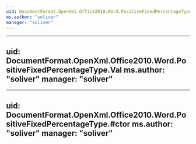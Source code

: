 ```yaml
---
uid: DocumentFormat.OpenXml.Office2010.Word.PositiveFixedPercentageType
ms.author: "soliver"
manager: "soliver"
---
```


---
uid: DocumentFormat.OpenXml.Office2010.Word.PositiveFixedPercentageType.Val
ms.author: "soliver"
manager: "soliver"
---

---
uid: DocumentFormat.OpenXml.Office2010.Word.PositiveFixedPercentageType.#ctor
ms.author: "soliver"
manager: "soliver"
---
